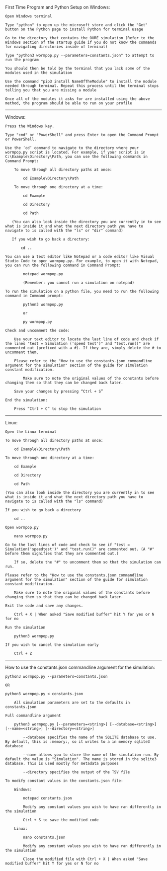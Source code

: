 First Time Program and Python Setup on Windows:

    Open Windows terminal

    Type "python" to open up the microsoft store and click the "Get" button on the Python page to install Python for terminal usage

    Go to the directory that contains the OURE simulation (Refer to the Windows section of the startup guide if you do not know the commands for navigating directories inside of terminal)

    Type "python3 wormpop.py --parameters=constants.json" to attempt to run the program

    You should then be told by the terminal that you lack some of the modules used in the simulation

    Use the command "pip3 install NameOfTheModule" to install the module needed through terminal. Repeat this process until the terminal stops telling you that you are missing a module

    Once all of the modules it asks for are installed using the above method, the program should be able to run on your profile

-------------------------------------------------------------------------------------------------------
Windows:

    Press the Windows key.

    Type "cmd" or "PowerShell" and press Enter to open the Command Prompt or PowerShell.

    Use the ‘cd’ command to navigate to the directory where your wormpop.py script is located. For example, if your script is in C:\Example\Directory\Path, you can use the following commands in Command Prompt:

        To move through all directory paths at once:

            cd Example\Directory\Path

        To move through one directory at a time:

            cd Example

            cd Directory

            cd Path

       (You can also look inside the directory you are currently in to see what is inside it and what the next directory path you have to navigate to is called with the "ls" or "dir" command)

       If you wish to go back a directory:

           cd ..

    You can use a text editor like Notepad or a code editor like Visual Studio Code to open wormpop.py. For example, to open it with Notepad, you can run the following command in Command Prompt:

            notepad wormpop.py  

            (Remember: you cannot run a simulation on notepad)

    To run the simulation on a python file, you need to run the following command in Command prompt:

            python3 wormpop.py 

            or

            py wormpop.py

    Check and uncomment the code:

        Use your text editor to locate the last line of code and check if the lines "test = Simulation ('speed test')" and "test.run()" are commented out (prefixed with a #). If they are, simply delete the # to uncomment them.

        Please refer to the "How to use the constants.json commandline argument for the simulation" section of the guide for simulation constant modification.

            Make sure to note the original values of the constants before changing them so that they can be changed back later.

        Save your changes by pressing “Ctrl + S”

    End the simulation:

        Press “Ctrl + C” to stop the simulation

----------------------------------------------------------------------------------------------------------
Linux:

    Open the Linux terminal

    To move through all directory paths at once: 

        cd Example\Directory\Path

    To move through one directory at a time:

        cd Example

        cd Directory

        cd Path

    (You can also look inside the directory you are currently in to see what is inside it and what the next directory path you have to navigate to is called with the "ls" command)

    If you wish to go back a directory

        cd ..

    Open wormpop.py

        nano wormpop.py

    Go to the last lines of code and check to see if "test = Simulation('speedtest')" and "test.run()" are commented out. (A "#" before them signifies that they are commented out.)

        If so, delete the "#" to uncomment them so that the simulation can run.

    Please refer to the "How to use the constants.json commandline argument for the simulation" section of the guide for simulation constant modification.

        Make sure to note the original values of the constants before changing them so that they can be changed back later.

    Exit the code and save any changes.

        Ctrl + X | When asked "Save modified buffer" hit Y for yes or N for no

    Run the simulation

        python3 wormpop.py

    If you wish to cancel the simulation early

        Ctrl + Z
---------------------------------------------------------------------------------------------------------
How to use the constants.json commandline argument for the simulation:

    python3 wormpop.py --parameters=constants.json

    OR

    python3 wormpop.py < constants.json

        All simulation parameters are set to the defaults in constants.json

    Full commandline argument

        python3 wormpop.py [--parameters=<string>] [--database=<string>] [--name=<string>] [--directory=<string>]

            --database specifies the name of the SQLITE database to use. By default, this is :memory:, so it writes to a in memory sqlite3 database

            --name allows you to store the name of the simulation run. By default the value is "Simulation". The name is stored in the sqlite3 database. This is used mostly for metadata purposes

            --directory specifies the output of the TSV file

    To modify constant values in the constants.json file:

        Windows:

            notepad constants.json

            Modify any constant values you wish to have ran differently in the simulation

            Ctrl + S to save the modified code

        Linux:

            nano constants.json

            Modify any constant values you wish to have ran differently in the simulation

            Close the modified file with Ctrl + X | When asked "Save modified buffer" hit Y for yes or N for no

